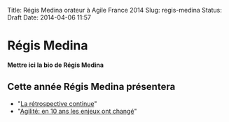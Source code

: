 Title: Régis Medina orateur à Agile France 2014 
Slug: regis-medina
Status: Draft
Date: 2014-04-06 11:57

# Régis Medina

**Mettre ici la bio de Régis Medina**
## Cette année Régis Medina présentera

* "[La rétrospective continue](../sessions/la-retrospective-continue.html)"
* "[Agilité: en 10 ans les enjeux ont changé](../sessions/agilite-en-ans-les-enjeux-ont-change.html)"



